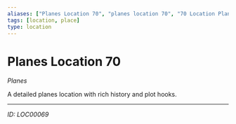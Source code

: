 ```yaml
---
aliases: ["Planes Location 70", "planes location 70", "70 Location Planes"]
tags: [location, place]
type: location
---
```


# Planes Location 70

*Planes*

A detailed planes location with rich history and plot hooks.

---
*ID: LOC00069*